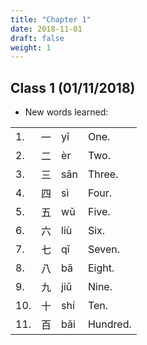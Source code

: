 ```yaml
---
title: "Chapter 1"
date: 2018-11-01
draft: false
weight: 1
---
```


## Class 1 (01/11/2018)

- New words learned:

|     |    |     |          |
|-----|----|-----|----------|
| 1.  | 一 | yī  | One.     |
| 2.  | 二 | èr  | Two.     |
| 3.  | 三 | sān | Three.   | 
| 4.  | 四 | sì  | Four.    |
| 5.  | 五 | wǔ  | Five.    |
| 6.  | 六 | liù | Six.     |
| 7.  | 七 | qī  | Seven.   |
| 8.  | 八 | bā  | Eight.   |
| 9.  | 九 | jiǔ | Nine.    |
| 10. | 十 | shí | Ten.     |
| 11. | 百 | bǎi | Hundred. |